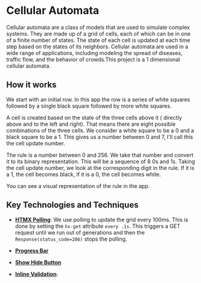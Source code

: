 # Cellular Automata

Cellular automata are a class of models that are used to simulate complex systems. They are made up of a grid of cells, each of which can be in one of a finite number of states. The state of each cell is updated at each time step based on the states of its neighbors. Cellular automata are used in a wide range of applications, including modeling the spread of diseases, traffic flow, and the behavior of crowds.This project is a 1 dimensional cellular automata. 

## How it works

We start with an initial row. In this app the row is a series of white squares followed by a single black square followed by more white squares. 

A cell is created based on the state of the three cells above it ( directly above and to the left and right). That means there are eight possible combinations of the three cells. We consider a white square to be a 0 and a black square to be a 1. This gives us a number between 0 and 7, I'll call this the cell update number.

The rule is a number between 0 and 256. We take that number and convert it to its binary representation. This will be a sequence of 8 0s and 1s. Taking the cell update number, we look at the corresponding digit in the rule. If it is a 1, the cell becomes black, if it is a 0, the cell becomes white.

You can see a visual representation of the rule in the app. 

## Key Technologies and Techniques

* **[HTMX Polling](https://htmx.org/docs/#polling)**: We use polling to update the grid every 100ms. This is done by setting the `hx-get` attribute `every .1s`. This triggers a GET request until we run out of generations and then the `Response(status_code=286)` stops the polling.

* **[Progress Bar](https://fasthtml.gallery/widgets/progress_bar/display)**

* **[Show Hide Button](https://fasthtml.gallery/widgets/show_hide/display)**

* **[Inline Validation](https://fasthtml.gallery/dynamic_user_interface/inline_validation/display)**:






